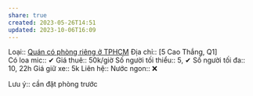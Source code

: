 ```yaml
---
share: true
created: 2023-05-26T14:51
updated: 2023-10-06T16:09
---
```

Loại:: [Quán có phòng riêng ở TPHCM](./index.md)
Địa chỉ:: [5 Cao Thắng, Q1]  
Có loa mic:: ✔
Giá thuê:: 50k/giờ
Số người tối thiểu:: 5, ✔
Số người tối đa:: 10, 22h
Giá giữ xe:: 5k
Liên hệ:: 
Nước ngon:: ❌

Lưu ý:: cần đặt phòng trước
